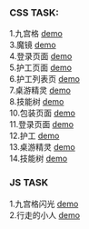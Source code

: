 ### CSS TASK:
1.九宫格
[demo](https://supergintoki.github.io/cssTask/task1/task1.html)
</br>
3.魔镜
[demo](https://supergintoki.github.io/cssTask/task3/task3.html)
</br>
4.登录页面
[demo](https://supergintoki.github.io/cssTask/task4/task4.html)
</br>
5.护工页面
[demo](https://supergintoki.github.io/cssTask/task5/task5.html)
</br>
6.护工列表页
[demo](https://supergintoki.github.io/cssTask/task6/task6-bs.html)
</br>
7.桌游精灵
[demo](https://supergintoki.github.io/cssTask/task7/index.html)
</br>
8.技能树
[demo](https://supergintoki.github.io/cssTask/task8/index.html)
</br>
10.包装页面
[demo](https://supergintoki.github.io/cssTask/task10/package.html)
</br>
11.登录页面
[demo](https://supergintoki.github.io/cssTask/task11/task11.html)
</br>
12.护工
[demo](https://supergintoki.github.io/cssTask/task12/task12-5.html)
</br>
13.桌游精灵
[demo](https://supergintoki.github.io/cssTask/task13/index.html)
</br>
14.技能树
[demo](https://supergintoki.github.io/cssTask/task14/index.html)
</br>

### JS TASK
1.九宫格闪光
[demo](https://supergintoki.github.io/cssTask/js1/task1.html)
</br>
2.行走的小人
[demo](https://supergintoki.github.io/cssTask/test/task1.html)
